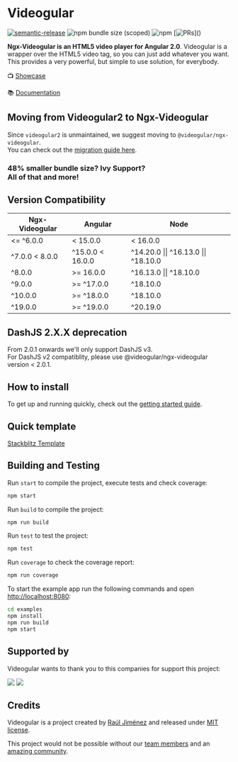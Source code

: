 # Videogular

[![semantic-release](https://img.shields.io/badge/%20%20%F0%9F%93%A6%F0%9F%9A%80-semantic--release-e10079.svg)](https://github.com/semantic-release/semantic-release)
![npm bundle size (scoped)](https://img.shields.io/bundlephobia/min/@videogular/ngx-videogular)
![npm](https://img.shields.io/npm/dy/@videogular/ngx-videogular)
[![PRs](https://img.shields.io/badge/PRs-welcome-brightgreen.svg?)]()

**Ngx-Videogular is an HTML5 video player for Angular 2.0**. Videogular is a wrapper over the HTML5 video tag, so you can just add whatever you want. This provides a very powerful, but simple to use solution, for everybody.

:tv: [Showcase](https://videogular.github.io/ngx-videogular-showroom/#/)

:books: [Documentation](https://videogular.github.io/ngx-videogular/docs)

## Moving from Videogular2 to Ngx-Videogular

Since `videogular2` is unmaintained, we suggest moving to `@videogular/ngx-videogular`. </br>
You can check out the [migration guide here](https://videogular.github.io/ngx-videogular/docs/migrating-from-videogular2/).

### 48% smaller bundle size? Ivy Support? </br> All of that and more!

## Version Compatibility

| Ngx-Videogular | Angular          | Node                                 |
| -------------- | ---------------- | ------------------------------------ |
| <= ^6.0.0      | < 15.0.0         | < 16.0.0                             |
| ^7.0.0 < 8.0.0 | ^15.0.0 < 16.0.0 | ^14.20.0 \|\| ^16.13.0 \|\| ^18.10.0 |
| ^8.0.0         | >= 16.0.0        | ^16.13.0 \|\| ^18.10.0               |
| ^9.0.0         | >= ^17.0.0       | ^18.10.0                             |
| ^10.0.0        | >= ^18.0.0       | ^18.10.0                             |
| ^19.0.0        | >= ^19.0.0       | ^20.19.0                             |

## DashJS 2.X.X deprecation

From 2.0.1 onwards we'll only support DashJS v3. </br>
For DashJS v2 compatiblity, please use @videogular/ngx-videogular version < 2.0.1.

## How to install

To get up and running quickly, check out the [getting started guide](https://videogular.github.io/ngx-videogular/docs/getting-started/).

## Quick template

[Stackblitz Template](https://stackblitz.com/edit/angular-videogular?file=app%2Fhello.component.ts)

## Building and Testing

Run `start` to compile the project, execute tests and check coverage:

```bash
npm start
```

Run `build` to compile the project:

```bash
npm run build
```

Run `test` to test the project:

```bash
npm test
```

Run `coverage` to check the coverage report:

```bash
npm run coverage
```

To start the example app run the following commands and open <http://localhost:8080>:

```bash
cd examples
npm install
npm run build
npm start
```

## Supported by

Videogular wants to thank you to this companies for support this project:

[![](sponsors/jetbrains.png)](https://www.jetbrains.com)
[![](sponsors/toptal.png)](https://www.toptal.com)

## Credits

Videogular is a project created by [Raúl Jiménez](https://github.com/Elecash) and released under [MIT license](https://github.com/videogular/ngx-videogular/blob/master/LICENSE).

This project would not be possible without our [team members](https://github.com/orgs/videogular/people) and an [amazing community](https://github.com/videogular/ngx-videogular/graphs/contributors).
